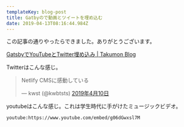 ```yaml
---
templateKey: blog-post
title: Gatbyので動画とツイートを埋め込む
date: 2019-04-13T08:16:44.984Z
---
```

この記事の通りやったらできました。ありがとうございます。

[GatsbyでYouTubeとTwitter埋め込み \| Takumon Blog](https://takumon.com/2018/10/07/)

Twitterはこんな感じ。

<blockquote class="twitter-tweet" data-lang="ja"><p lang="ja" dir="ltr">Netlify CMSに感動している</p>&mdash; kwst (@kwbtsts) <a href="https://twitter.com/kwbtsts/status/1115987143900389376?ref_src=twsrc%5Etfw">2019年4月10日</a></blockquote>

youtubeはこんな感じ。これは学生時代に手がけたミュージックビデオ。

`youtube:https://www.youtube.com/embed/g06dGwxsl7M`
